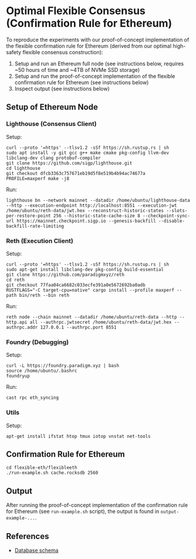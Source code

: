 # Optimal Flexible Consensus (Confirmation Rule for Ethereum)

To reproduce the experiments with our proof-of-concept implementation of the flexible confirmation rule for Ethereum (derived from our optimal high-safety flexible consensus construction):
1. Setup and run an Ethereum full node (see instructions below, requires ~50 hours of time and ~4TB of NVMe SSD storage)
2. Setup and run the proof-of-concept implementation of the flexible confirmation rule for Ethereum (see instructions below)
3. Inspect output (see instructions below)


## Setup of Ethereum Node

### Lighthouse (Consensus Client)

Setup:
```
curl --proto '=https' --tlsv1.2 -sSf https://sh.rustup.rs | sh
sudo apt install -y git gcc g++ make cmake pkg-config llvm-dev libclang-dev clang protobuf-compiler
git clone https://github.com/sigp/lighthouse.git
cd lighthouse
git checkout dfcb3363c757671eb19d5f8e519b4b94ac74677a
PROFILE=maxperf make -j8
```

Run:
```
lighthouse bn --network mainnet --datadir /home/ubuntu/lighthouse-data --http --execution-endpoint http://localhost:8551 --execution-jwt /home/ubuntu/reth-data/jwt.hex --reconstruct-historic-states --slots-per-restore-point 256 --historic-state-cache-size 8 --checkpoint-sync-url https://mainnet.checkpoint.sigp.io --genesis-backfill --disable-backfill-rate-limiting
```

### Reth (Execution Client)

Setup:
```
curl --proto '=https' --tlsv1.2 -sSf https://sh.rustup.rs | sh
sudo apt-get install libclang-dev pkg-config build-essential
git clone https://github.com/paradigmxyz/reth
cd reth
git checkout 77faa04ca6682c033ecfe391a0e5672692ba0adb
RUSTFLAGS="-C target-cpu=native" cargo install --profile maxperf --path bin/reth --bin reth
```

Run:
```
reth node --chain mainnet --datadir /home/ubuntu/reth-data --http --http.api all --authrpc.jwtsecret /home/ubuntu/reth-data/jwt.hex --authrpc.addr 127.0.0.1 --authrpc.port 8551
```

### Foundry (Debugging)

Setup:
```
curl -L https://foundry.paradigm.xyz | bash
source /home/ubuntu/.bashrc
foundryup
```

Run:
```
cast rpc eth_syncing
```

### Utils

Setup:
```
apt-get install ifstat htop tmux iotop vnstat net-tools
```


## Confirmation Rule for Ethereum

```
cd flexible-eth/flexibleeth
./run-example.sh cache.rocksdb 2560
```


## Output

After running the proof-of-concept implementation of the confirmation rule for Ethereum (see `run-example.sh` script), the output is found in `output-example-...`.

## References

- [Database schema](flexibleeth/docs/README.md)
